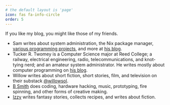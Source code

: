 ```yaml
---
# the default layout is 'page'
icon: fas fa-info-circle
order: 5
---
```


If you like my blog, you might like those of my friends. 

- Sam writes about system administration, the Nix package manager, [various programming projects](https://samasaur1.github.io/projects/), and more at [his blog](https://samasaur1.github.io/blog).
- Tucker R. Twomey is a Computer Science major at Reed College; a railway, electrical engineering, radio, telecommunications, and knot-tying nerd; and an amateur system administrator. He writes mostly about computer programming on [his blog](https://tucker.the-twomeys.com/blog/).
- Willow writes about short fiction, short stories, film, and television on their substack [@willowsol](https://substack.com/@willowsol).
- [B Smith](https://www.enby.land/) does coding, hardware hacking, music, prototyping, fire spinning, and other forms of creative making.
- [Izzy](https://the-story-pile.neocities.org/) writes fantasy stories, collects recipes, and writes about fiction. 
